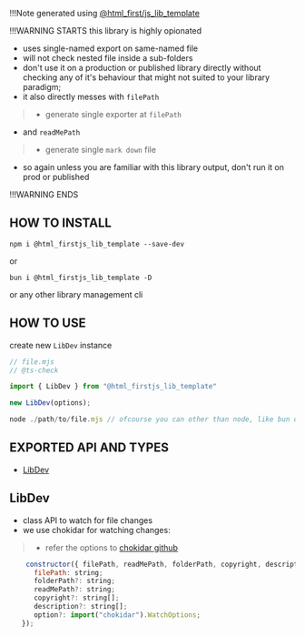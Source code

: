 !!!Note generated using [@html_first/js_lib_template](https://www.npmjs.com/package@html_firstjs_lib_template)

!!!WARNING STARTS this library is highly opionated
- uses single-named export on same-named file
- will not check nested file inside a sub-folders
- don't use it on a production or published library directly without checking any of it's behaviour
that might not suited to your library paradigm;
- it also directly messes with `filePath`
>	- generate single exporter at `filePath`
- and `readMePath`
>	- generate single `mark down` file
- so again unless you are familiar with this library output, don't run it on prod or published

!!!WARNING ENDS

## HOW TO INSTALL
```shell
npm i @html_firstjs_lib_template --save-dev
```
or
```shell
bun i @html_firstjs_lib_template -D
```
or any other library management cli
## HOW TO USE
 create new `LibDev` instance
 ```js
// file.mjs
// @ts-check

import { LibDev } from "@html_firstjs_lib_template"

new LibDev(options);
```

```js
node ./path/to/file.mjs // ofcourse you can other than node, like bun deno or other
```

## EXPORTED API AND TYPES
- [LibDev](#libdev)
## LibDev
- class API to watch for file changes-  we use chokidar for watching changes:> - refer the options to [chokidar github](https://github.com/paulmillrchokidar)```js    constructor({ filePath, readMePath, folderPath, copyright, description, option, }: {      filePath: string;      folderPath?: string;      readMePath?: string;      copyright?: string[];      description?: string[];      option?: import("chokidar").WatchOptions;   });```